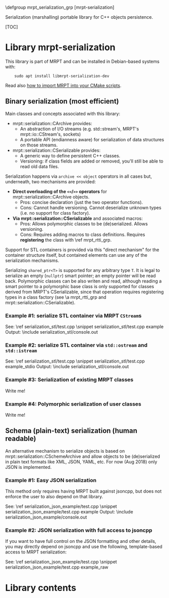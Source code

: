 \defgroup mrpt_serialization_grp [mrpt-serialization]

Serialization (marshalling) portable library for C++ objects persistence.

[TOC]

# Library mrpt-serialization


This library is part of MRPT and can be installed in Debian-based systems with:

		sudo apt install libmrpt-serialization-dev

Read also [how to import MRPT into your CMake scripts](mrpt_from_cmake.html).

## Binary serialization (most efficient)

Main classes and concepts associated with this library:
- mrpt::serialization::CArchive provides:
	- An abstraction of I/O streams (e.g. std::stream's, MRPT's
mrpt::io::CStream's, sockets)
	- A portable API (endianness aware) for serialization of data structures on
those streams.
- mrpt::serialization::CSerializable provides:
	- A generic way to define persistent C++ classes.
	- Versioning: if class fields are added or removed, you'll still be able to
read old data files.

Serialization happens via `archive << object` operators in all cases but,
underneath, two mechanisms are provided:
- **Direct overloading of the `<<`/`>>` operators** for
mrpt::serialization::CArchive objects.
	- Pros: concise declaration (just the two operator functions).
	- Cons: Cannot handle versioning. Cannot deserialize unknown types (i.e. no
support for class factory).
- **Via mrpt::serialization::CSerializable** and associated macros:
	- Pros: Allows polymorphic classes to be (de)serialized. Allows versioning.
	- Cons: Requires adding macros to class definitions. Requires
**registering** the class with \ref mrpt_rtti_grp.

Support for STL containers is provided via this "direct mechanism" for the
container structure itself, but contained elements can use any of the
serialization mechanisms.

Serializing `shared_ptr<T>` is supported for any arbitrary type `T`. It is legal
to serialize an empty (`nullptr`) smart pointer; an empty pointer will be read
back. Polymorphic classes can be also writen and read, although reading a smart
pointer to a polymorphic base class is only supported for classes derived from
MRPT's CSerializable, since that operation requires registering types in a class
factory (see \a mrpt_rtti_grp and mrpt::serialization::CSerializable).

### Example #1: serialize STL container via MRPT `CStream`s

See: \ref serialization_stl/test.cpp
\snippet serialization_stl/test.cpp example
Output:
\include serialization_stl/console.out

### Example #2: serialize STL container via `std::ostream` and `std::istream`

See: \ref serialization_stl/test.cpp
\snippet serialization_stl/test.cpp example_stdio
Output:
\include serialization_stl/console.out

### Example #3: Serialization of existing MRPT classes

Write me!

### Example #4: Polymorphic serialization of user classes

Write me!


## Schema (plain-text) serialization (human readable)

An alternative mechanism to serialize objects is based on
mrpt::serialization::CSchemeArchive and allow objects to be (de)serialized in
plain text formats like XML, JSON, YAML, etc.
For now (Aug 2018) only JSON is implemented.

### Example #1: Easy JSON serialization

This method only requires having MRPT built against jsoncpp, but does not
enforce the user to also depend on that library.

See: \ref serialization_json_example/test.cpp
\snippet serialization_json_example/test.cpp example
Output:
\include serialization_json_example/console.out

### Example #2: JSON serialization with full access to jsoncpp

If you want to have full control on the JSON formatting and other details,
you may directly depend on jsoncpp and use the following, template-based access
to MRPT serialization:

See: \ref serialization_json_example/test.cpp
\snippet serialization_json_example/test.cpp example_raw

# Library contents
